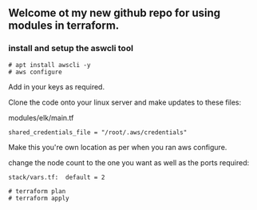 ## Welcome ot my new github repo for using modules in terraform.

### install and setup the aswcli tool

````
# apt install awscli -y
# aws configure
````
Add in your keys as required.

Clone the code onto your linux server and make updates to these files:

modules/elk/main.tf
````
shared_credentials_file = "/root/.aws/credentials"
````
Make this you're own location as per when you ran aws configure.

change the node count to the one you want as well as the ports required:

````
stack/vars.tf:  default = 2
````

````
# terraform plan
# terraform apply
````
